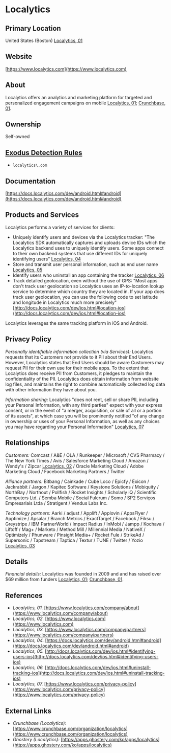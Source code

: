 # Localytics

## Primary Location
United States (Boston) [Localytics, 01](https://www.localytics.com/company/about)

## Website
[https://www.localytics.com](https://www.localytics.com)

## About
Localytics offers an analytics and marketing platform for targeted and personalized engagement campaigns on mobile [Localytics, 01](https://www.localytics.com/company/about); [Crunchbase, 01](https://www.crunchbase.com/organization/localytics).

## Ownership
Self-owned

## [Exodus Detection Rules](https://exodus-privacy.eu.org)
* `localytics\.com`

## Documentation
[https://docs.localytics.com/dev/android.html#android](https://docs.localytics.com/dev/android.html#android)

## Products and Services
Localytics performs a variety of services for clients:  

* Uniquely identify users and devices via the Localytics tracker: "The Localytics SDK automatically captures and uploads device IDs which the Localytics backend uses to uniquely identify users. Some apps connect to their own backend systems that use different IDs for uniquely identifying users" [Localytics, 04](https://docs.localytics.com/dev/android.html#android)  
* Store and transmit user personal information, such as end user name [Localytics, 05](http://docs.localytics.com/dev/ios.html#identifying-users-ios)  
* Identify users who uninstall an app containing the tracker [Localytics, 06](http://docs.localytics.com/dev/ios.html#uninstall-tracking-ios)
* Track detailed geolocation, even without the use of GPS: "Most apps don't track user geolocation so Localytics uses an IP-to-location lookup service to determine which country they are located in. If your app does track user geolocation, you can use the following code to set latitude and longitude in Localytics much more precisely" [http://docs.localytics.com/dev/ios.html#location-ios](http://docs.localytics.com/dev/ios.html#location-ios)

Localytics leverages the same tracking platform in iOS and Android.

## Privacy Policy

_Personally identifiable information collection (via Services):_ Localytics requests that its Customers not provide to it PII about their End Users. However, Localytics states that End Users should be aware Customers may request PII for their own use for their mobile apps. To the extent that Localytics does receive PII from Customers, it pledges to maintain the confidentiality of the PII. Localytics does obtain information from website log files, and maintains the right to combine automatically collected log data with other information they have about you. 

_Information sharing:_ Localytics "does not rent, sell or share PII, including your Personal Information, with any third parties" expect with your express consent, or in the event of "a merger, acquisition, or sale of all or a portion of its assets", at which case you will be prominently notified "of any change in ownership or uses of your Personal Information, as well as any choices you may have regarding your Personal Information" [Localytics, 07](https://www.localytics.com/privacy-policy)

## Relationships
_Customers:_ Comcast / A&E / OLA / Runkeeper / Microsoft / CVS Pharmacy / The New York Times / Avis / Salesforce Marketing Cloud / Amazon / Wendy's / Zipcar [Localytics, 02](https://www.localytics.com) / Oracle Marketing Cloud / Adobe Marketing Cloud / Facebook Marketing Partners / Twitter 

_Alliance partners:_ Bitbang / Cainkade / Cube Loco / Epicfy / Exicon / Jackrabbit / Jargon / Kapitec Software / Keystone Solutions / Mobiquity / NorthBay / Northout / Pollfish / Rocket Insights / Scholarly iQ / Scientific Computers Ltd. / Semba  Mobile / Social Fulcrum / Somo / SP2 Serviços Empresariais Ltda / Stratigent / Vendus Labs Inc.

_Technology partners:_ Aarki / adjust / Applift / Applovin / AppsFlyer / Apptimize / Apsalar / Branch Metrics / ExactTarget / Facebook / Fiksu / Greystripe / IBM PartnerWorld / Impact Radius / InMobi / Jampp / Kochava / Liftoff / Mag+ / Marketo / Method Mill / Millennial Media / NativeX / Optimizely / Phunware / Pinsight Media+ / Rocket Fule / StrikeAd / Supersonic / Tapstream / Taptica / Textur / TUNE / Twitter / Yozio [Localytics, 03](https://www.localytics.com/company/partners)

## Details
_Financial details:_ Localytics was founded in 2009 and and has raised over $69 million from funders [Localytics, 01](https://www.localytics.com/company/about); [Crunchbase, 01](https://www.crunchbase.com/organization/localytics).

## References
* _Localytics, 01._ [https://www.localytics.com/company/about](https://www.localytics.com/company/about)  
* _Localytics, 02._ [https://www.localytics.com](https://www.localytics.com)  
* _Localytics, 03._ [https://www.localytics.com/company/partners](https://www.localytics.com/company/partners)  
* _Localytics, 04._ [https://docs.localytics.com/dev/android.html#android](https://docs.localytics.com/dev/android.html#android)  
* _Localytics, 05._ [http://docs.localytics.com/dev/ios.html#identifying-users-ios](http://docs.localytics.com/dev/ios.html#identifying-users-ios)  
* _Localytics, 06._ [http://docs.localytics.com/dev/ios.html#uninstall-tracking-ios](http://docs.localytics.com/dev/ios.html#uninstall-tracking-ios)  
* _Localytics, 07._ [https://www.localytics.com/privacy-policy](https://www.localytics.com/privacy-policy](https://www.localytics.com/privacy-policy)

## External Links
* _Crunchbase (Localytics):_ [https://www.crunchbase.com/organization/localytics](https://www.crunchbase.com/organization/localytics)  
* _Ghostery (Localytics):_ [https://apps.ghostery.com/ko/apps/localytics](https://apps.ghostery.com/ko/apps/localytics)
